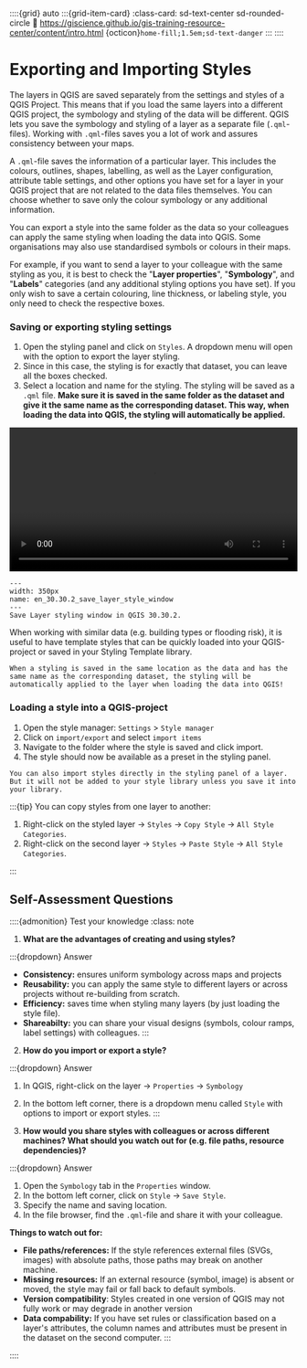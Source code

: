 ::::{grid} auto
:::{grid-item-card}
:class-card: sd-text-center sd-rounded-circle
:link: https://giscience.github.io/gis-training-resource-center/content/intro.html 
{octicon}`home-fill;1.5em;sd-text-danger`
:::
::::

# Exporting and Importing Styles

The layers in QGIS are saved separately from the settings and styles of a QGIS Project. This means that if you load the same layers into a different QGIS project, the symbology and styling of the data will be different. QGIS lets you save the symbology and styling of a layer as a separate file (`.qml`-files). Working with `.qml`-files saves you a lot of work and assures consistency between your maps.

A `.qml`-file saves the information of a particular layer. This includes the colours, outlines, shapes, labelling, as well as the Layer configuration, attribute table settings, and other options you have set for a layer in your QGIS project that are not related to the data files themselves. You can choose whether to save only the colour symbology or any additional information.
 
You can export a style into the same folder as the data so your colleagues can apply the same styling when loading the data into QGIS.
Some organisations may also use standardised symbols or colours in their maps. 

For example, if you want to send a layer to your colleague with the same styling as you, it is best to check the "__Layer properties__", "__Symbology__", and "__Labels__" categories (and any additional styling options you have set). If you only wish to save a certain colouring, line thickness, or labeling style, you only need to check the respective boxes.

### Saving or exporting styling settings

1. Open the styling panel and click on `Styles`. A dropdown menu will open with the option to export the layer styling.
2. Since in this case, the styling is for exactly that dataset, you can leave all the boxes checked.
3. Select a location and name for the styling. The styling will be saved as a `.qml` file. __Make sure it is saved in the same folder as the dataset and give it the same name as the corresponding dataset. This way, when loading the data into QGIS, the styling will automatically be applied.__

<video width="100%" controls src="https://github.com/GIScience/gis-training-resource-center/raw/main/fig/en_30.30.2_exporting_style_to_send_to_colleague
.mp4"></video>

```{figure} ../../fig/en_30.30.2_save_layer_style_window.png
---
width: 350px
name: en_30.30.2_save_layer_style_window
---
Save Layer styling window in QGIS 30.30.2.
```

When working with similar data (e.g. building types or flooding risk), it is useful to have template styles that can be quickly loaded into your QGIS-project or saved in your Styling Template library. 

```{Tip}
When a styling is saved in the same location as the data and has the same name as the corresponding dataset, the styling will be automatically applied to the layer when loading the data into QGIS!
```

### Loading a style into a QGIS-project

1. Open the style manager: `Settings` > `Style manager`
2. Click on `import/export` and select `import items`
3. Navigate to the folder where the style is saved and click import.
4. The style should now be available as a preset in the styling panel.

```{note}
You can also import styles directly in the styling panel of a layer. But it will not be added to your style library unless you save it into your library.
```


:::{tip}
You can copy styles from one layer to another:
1. Right-click on the styled layer → `Styles` → `Copy Style` → `All Style Categories`.
2. Right-click on the second layer → `Styles` → `Paste Style` → `All Style Categories`.

:::


## Self-Assessment Questions


::::{admonition} Test your knowledge
:class: note

1. __What are the advantages of creating and using styles?__

:::{dropdown} Answer
- __Consistency:__ ensures uniform symbology across maps and projects
- __Reusability:__ you can apply the same style to different layers or across projects without re-building from scratch.
- __Efficiency:__ saves time when styling many layers (by just loading the style file).
- __Shareabilty:__ you can share your visual designs (symbols, colour ramps, label settings) with colleagues. 
:::

2. __How do you import or export a style?__

:::{dropdown} Answer
1. In QGIS, right-click on the layer → `Properties` → `Symbology`
2. In the bottom left corner, there is a dropdown menu called `Style` with options to import or export styles. 
:::

3. __How would you share styles with colleagues or across different machines? What should you watch out for (e.g. file paths, resource dependencies)?__

:::{dropdown} Answer
1. Open the `Symbology` tab in the `Properties` window.  
2. In the bottom left corner, click on `Style` → `Save Style`.
3. Specify the name and saving location.
4. In the file browser, find the `.qml`-file and share it with your colleague.

__Things to watch out for:__
- __File paths/references:__ If the style references external files (SVGs, images) with absolute paths, those paths may break on another machine. 
- __Missing resources:__ If an external resource (symbol, image) is absent or moved, the style may fail or fall back to default symbols.
- __Version compatibility__: Styles created in one version of QGIS may not fully work or may degrade in another version
- __Data compability:__ If you have set rules or classification based on a layer's attributes, the column names and attributes must be present in the dataset on the second computer. 
:::
 

::::
